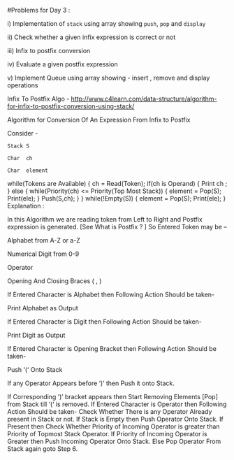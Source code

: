 #Problems for Day 3 : 

i) Implementation of ```stack``` using array showing ```push```,  ```pop``` and ```display```

ii) Check whether a given infix expression is correct or not

iii) Infix to postfix conversion

iv) Evaluate a given postfix expression

v) Implement Queue using array showing - insert , remove and display operations


Infix To Postfix Algo - http://www.c4learn.com/data-structure/algorithm-for-infix-to-postfix-conversion-using-stack/


Algorithm for Conversion Of An Expression From Infix to Postfix

Consider -

    Stack S

    Char  ch

    Char  element
while(Tokens are Available)
 {
     ch = Read(Token);
     if(ch is Operand)
       {
       Print ch ;
       }
     else
       {
       while(Priority(ch) <= Priority(Top Most Stack))
            {
            element = Pop(S);
            Print(ele);
            }
       Push(S,ch);
       }
}
while(!Empty(S))
{
element = Pop(S);
Print(ele);
}
Explanation :

In this Algorithm we are reading token from Left to Right and Postfix expression is generated. [See What is Postfix ? ]
So Entered Token may be –

Alphabet from A-Z or a-Z

Numerical Digit from 0-9

Operator

Opening And Closing Braces ( , )

If Entered Character is Alphabet then Following Action Should be taken-

Print Alphabet as Output

If Entered Character is Digit then Following Action Should be taken-

Print Digit as Output

If Entered Character is Opening Bracket then Following Action Should be taken-

Push ‘(‘ Onto Stack

If any Operator Appears before ‘)’ then Push it onto Stack.

If Corresponding ‘)’ bracket appears then Start Removing Elements [Pop] from Stack till ‘(‘ is removed.
If Entered Character is Operator then Following Action Should be taken-
Check Whether There is any Operator Already present in Stack or not.
If Stack is Empty then Push Operator Onto Stack.
If Present then Check Whether Priority of Incoming Operator is greater than Priority of Topmost Stack Operator.
If Priority of Incoming Operator is Greater then Push Incoming Operator Onto Stack.
Else Pop Operator From Stack again goto Step 6.
